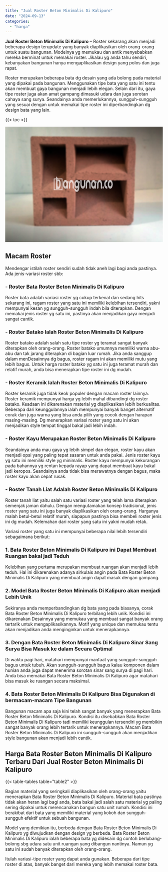 ```yaml
---
title: "Jual Roster Beton Minimalis Di Kalipuro"
date: "2024-09-13"
categories: 
  - "harga"
---
```


**Jual Roster Beton Minimalis Di Kalipuro** – Roster sekarang akan menjadi beberapa design terupdate yang banyak diaplikasikan oleh orang-orang untuk suatu bangunan. Modelnya yg memukau dan antik menyebabkan mereka berminat untuk memakai roster. Jikalau yg anda tahu sendiri, kebanyakan bangunan hanya mengaplikasikan design yang polos dan juga rapat.

Roster merupakan beberapa bata dg desain yang ada bolong pada material yang dipakai pada bangunan. Menggunakan tipe bata yang satu ini tentu akan membuat gaya bangunan menjadi lebih elegan. Selain dari itu, gaya tipe roster juga akan amat gampang dimasuki udara dan juga sorotan cahaya sang surya. Seandainya anda memerlukannya, sungguh-sungguh yang sesuai dengan untuk memakai tipe roster ini diperbandingkan dg design bata yang lain.

{{< toc >}}

![Jual Roster Beton Minimalis Di Kalipuro](/images/bata-roster-minimalis-33.png)

## Macam Roster

Mendengar istilah roster sendiri sudah tidak aneh lagi bagi anda pastinya. Ada jenis-variasi roster sbb:

### \- Roster Bata Roster Beton Minimalis Di Kalipuro

Roster bata adalah variasi roster yg cukup terkenal dan sedang hits sekarang ini, ragam roster yang satu ini memiliki kelebihan tersendiri, yakni mempunyai kesan yg sungguh-sungguh indah bila diterapkan. Dengan memakai jenis roster yg satu ini, pastinya akan menjadikan gaya menjadi sangat cantik.

### \- Roster Batako Ialah Roster Beton Minimalis Di Kalipuro

Roster batako adalah salah satu tipe roster yg teramat sangat banyak diterapkan oleh orang-orang. Roster batako umumnya memiliki warna abu-abu dan tak jarang diterapkan di bagian luar rumah. Jika anda sanggup dalam menDesainnya dg bagus, roster ragam ini akan memiliki mutu yang lebih bagus. Untuk harga roster batako yg satu ini juga teramat murah dan relatif murah, anda bisa menerapkan tipe roster ini dg mudah.

### \- Roster Keramik Ialah Roster Beton Minimalis Di Kalipuro

Roster keramik juga tidak keok populer dengan macam roster lainnya. Roster keramik mempunyai harga yg lebih mahal dibandingi dg roster batako. Keadaan ini dikarenakan material yg diaplikasikan lebih berkualitas. Beberapa dari keunggulannya ialah mempunyai banyak banget alternatif corak dan juga warna yang bisa anda pilih yang cocok dengan harapan masing-masing. Dg menerapkan variasi roster yang satu ini akan menjadikan style tempat tinggal bakal jadi lebih indah.

### \- Roster Kayu Merupakan Roster Beton Minimalis Di Kalipuro

Seandainya anda mau gaya yg lebih simpel dan elegan, roster kayu akan menjadi opsi yang paling tepat sasaran untuk anda pakai. Jenis roster kayu yg satu ini memiliki style yg minimalis. Roster kayu mempunyai kekurangan pada bahannya yg rentan kepada rayap yang dapat membuat kayu bakal jadi keropos. Seandainya anda tidak bisa merawatnya dengan bagus, maka roster kayu akan cepat rusak.

### \- Roster Tanah Liat Adalah Roster Beton Minimalis Di Kalipuro

Roster tanah liat yaitu salah satu variasi roster yang telah lama diterapkan semenjak jaman dahulu. Dengan mengutamakan konsep tradisional, jenis roster yang satu ini juga banyak diaplikasikan oleh orang-orang. Harganya malah betul-betul relatif murah, siapapun pastinya bisa membeli roster jenis ini dg mudah. Kelemahan dari roster yang satu ini yakni mudah retak.

Variasi roster yang satu ini mempunyai beberapa nilai lebih tersendiri sebagaimana berikut:

### 1\. Bata Roster Beton Minimalis Di Kalipuro ini Dapat Membuat Ruangan bakal jadi Teduh

Kelebihan yang pertama merupakan membuat ruangan akan menjadi lebih teduh. Hal ini dikarenakan adanya sirkulais angin pada Bata Roster Beton Minimalis Di Kalipuro yang membuat angin dapat masuk dengan gampang.

### 2\. Model Bata Roster Beton Minimalis Di Kalipuro akan menjadi Lebih Unik

Sekiranya anda memperbandingkan dg bata yang pada biasanya, corak Bata Roster Beton Minimalis Di Kalipuro terbilang lebih unik. Kondisi ini dikarenakan Desainnya yang memukau yang membuat sangat banyak orang tertarik untuk mengaplikasikannya. Motif yang unique dan memukau tentu akan menjadikan anda menginginkan untuk menerapkannya.

### 3\. Dengan Bata Roster Beton Minimalis Di Kalipuro Sinar Sang Surya Bisa Masuk ke dalam Secara Optimal

Di waktu pagi hari, matahari mempunyai manfaat yang sungguh-sungguh bagus untuk tubuh. Akan sungguh-sungguh bagus kalau komponen dalam hunian anda juga dapat menerima sorotan sinar sang surya di pagi hari. Anda bisa memakai Bata Roster Beton Minimalis Di Kalipuro agar matahari bisa masuk ke ruangan secara maksimal.

### 4\. Bata Roster Beton Minimalis Di Kalipuro Bisa Digunakan di bermacam-macam Tipe Bangunan

Bangunan macam apa saja kini telah sangat banyak yang menerapkan Bata Roster Beton Minimalis Di Kalipuro. Kondisi itu disebabkan Bata Roster Beton Minimalis Di Kalipuro tadi memiliki keunggulan tersendiri yg membikin sangat banyak orang lebih tertarik untuk menerapkannya. Macam Bata Roster Beton Minimalis Di Kalipuro ini sungguh-sungguh akan menjadikan style bangunan akan menjadi lebih cantik.

## Harga Bata Roster Beton Minimalis Di Kalipuro Terbaru Dari Jual Roster Beton Minimalis Di Kalipuro

{{< table-tables table="table2" >}}

Bagian material yang seringkali diaplikasikan oleh orang-orang yaitu menerapkan Bata Roster Beton Minimalis Di Kalipuro. Material bata pastinya tidak akan heran lagi bagi anda, bata bakal jadi salah satu material yg paling sering dipakai untuk merencanakan bangun satu unit rumah. Kondisi ini berakibat dari bata yang memiliki material yang kokoh dan sungguh-sungguh efektif untuk sebuah bangunan.

Model yang demikian itu, berbeda dengan Bata Roster Beton Minimalis Di Kalipuro yg diwujudkan dengan design yg berbeda. Bata Roster Beton Minimalis Di Kalipuro ialah beberapa bata yg didesain dg contoh berlubang-bolong sbg udara satu unit ruangan yang dibangun nantinya. Namun yg satu ini sudah banyak diterapkan oleh orang-orang.

Itulah variasi-tipe roster yang dapat anda gunakan. Beberapa dari tipe roster di atas, banyak banget dari mereka yang lebih memakai roster bata.
